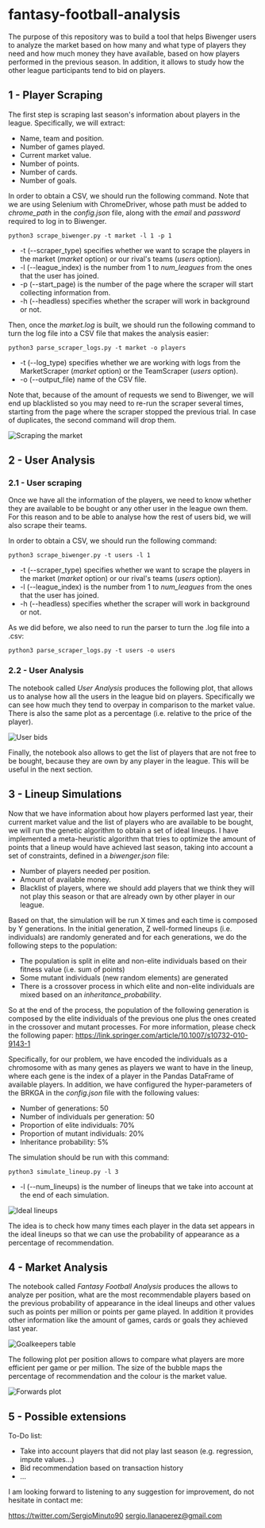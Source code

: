 # fantasy-football-analysis

The purpose of this repository was to build a tool that helps Biwenger users to analyze the market based on how many and what type of players they need and how much money they have available, based on how players performed in the previous season. In addition, it allows to study how the other league participants tend to bid on players.


## 1 - Player Scraping

The first step is scraping last season's information about players in the league. Specifically, we will extract:
 - Name, team and position.
 - Number of games played.
 - Current market value.
 - Number of points.
 - Number of cards.
 - Number of goals.

In order to obtain a CSV, we should run the following command. Note that we are using Selenium with ChromeDriver, whose path must be added to _chrome_path_ in the _config.json_ file, along with the _email_ and _password_ required to log in to Biwenger.

`python3 scrape_biwenger.py -t market -l 1 -p 1`
 - -t (--scraper_type) specifies whether we want to scrape the players in the market (_market_ option) or our rival's teams (_users_ option).
 - -l (--league_index) is the number from 1 to _num_leagues_ from the ones that the user has joined.
 - -p (--start_page) is the number of the page where the scraper will start collecting information from.
 - -h (--headless) specifies whether the scraper will work in background or not. 

Then, once the _market.log_ is built, we should run the following command to turn the log file into a CSV file that makes the analysis easier:

`python3 parse_scraper_logs.py -t market -o players`
- -t (--log_type) specifies whether we are working with logs from the MarketScraper (_market_ option) or the TeamScraper (_users_ option).
- -o (--output_file) name of the CSV file.

Note that, because of the amount of requests we send to Biwenger, we will end up blacklisted so you may need to re-run the scraper several times, starting from the page where the scraper stopped the previous trial. In case of duplicates, the second command will drop them.

![Scraping the market](images/selenium.gif)


## 2 - User Analysis

### 2.1 - User scraping

Once we have all the information of the players, we need to know whether they are available to be bought or any other user in the league own them. For this reason and to be able to analyse how the rest of users bid, we will also scrape their teams.

In order to obtain a CSV, we should run the following command:

`python3 scrape_biwenger.py -t users -l 1`
 - -t (--scraper_type) specifies whether we want to scrape the players in the market (_market_ option) or our rival's teams (_users_ option).
 - -l (--league_index) is the number from 1 to _num_leagues_ from the ones that the user has joined.
 - -h (--headless) specifies whether the scraper will work in background or not. 

As we did before, we also need to run the parser to turn the .log file into a .csv:

`python3 parse_scraper_logs.py -t users -o users`

### 2.2 - User Analysis

The notebook called _User Analysis_ produces the following plot, that allows us to analyse how all the users in the league bid on players. Specifically we can see how much they tend to overpay in comparison to the market value. There is also the same plot as a percentage (i.e. relative to the price of the player). 

![User bids](images/bids.png)

Finally, the notebook also allows to get the list of players that are not free to be bought, because they are own by any player in the league. This will be useful in the next section.


## 3 - Lineup Simulations

Now that we have information about how players performed last year, their current market value and the list of players who are available to be bought, we will run the genetic algorithm to obtain a set of ideal lineups.
I have implemented a meta-heuristic algorithm that tries to optimize the amount of points that a lineup would have achieved last season, taking into account a set of constraints, defined in a _biwenger.json_ file:
* Number of players needed per position.
* Amount of available money.
* Blacklist of players, where we should add players that we think they will not play this season or that are already own by other player in our league. 

Based on that, the simulation will be run X times and each time is composed by Y generations. In the initial generation, Z well-formed lineups (i.e. individuals) are randomly generated and for each generations, we do the following steps to the population:
* The population is split in elite and non-elite individuals based on their fitness value (i.e. sum of points)
* Some mutant individuals (new random elements) are generated
* There is a crossover process in which elite and non-elite individuals are mixed based on an _inheritance_probability_.

So at the end of the process, the population of the following generation is composed by the elite individuals of the previous one plus the ones created in the crossover and mutant processes. For more information, please check the following paper: https://link.springer.com/article/10.1007/s10732-010-9143-1

Specifically, for our problem, we have encoded the individuals as a chromosome with as many genes as players we want to have in the lineup, where each gene is the index of a player in the Pandas DataFrame of available players. In addition, we have configured the hyper-parameters of the BRKGA in the _config.json_ file with the following values:
* Number of generations: 50
* Number of individuals per generation: 50
* Proportion of elite individuals: 70%
* Proportion of mutant individuals: 20%
* Inheritance probability: 5%

The simulation should be run with this command:

`python3 simulate_lineup.py -l 3`
 - -l (--num_lineups) is the number of lineups that we take into account at the end of each simulation.

![Ideal lineups](images/brkga.png)

The idea is to check how many times each player in the data set appears in the ideal lineups so that we can use the probability of appearance as a percentage of recommendation.

 
## 4 - Market Analysis

The notebook called _Fantasy Football Analysis_ produces the allows to analyze per position, what are the most recommendable players based on the previous probability of appearance in the ideal lineups and other values such as points per million or points per game played. In addition it provides other information like the amount of games, cards or goals they achieved last year.

![Goalkeepers table](images/goalkeepers.png)

The following plot per position allows to compare what players are more efficient per game or per million. The size of the bubble maps the percentage of recommendation and the colour is the market value.

![Forwards plot](images/forwards.png)


## 5 - Possible extensions

To-Do list:
* Take into account players that did not play last season (e.g. regression, impute values...)
* Bid recommendation based on transaction history
* ...

I am looking forward to listening to any suggestion for improvement, do not hesitate in contact me:

https://twitter.com/SergioMinuto90
sergio.llanaperez@gmail.com




